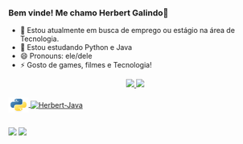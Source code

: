### Bem vinde! Me chamo Herbert Galindo👋



- 🔭 Estou atualmente em busca de emprego ou estágio na área de Tecnologia.
- 🌱 Estou estudando Python e Java
- 😄 Pronouns: ele/dele
- ⚡ Gosto de games, filmes e Tecnologia!

<div align="center">
  <a href="https://github.com/Herbert-Galindo">
  <img height="180em" src="https://github-readme-stats.vercel.app/api?username=Herbert-Galindo&show_icons=true&theme=merko&include_all_commits=true&count_private=true"/>
  <img height="180em" src="https://github-readme-stats.vercel.app/api/top-langs/?username=Herbert-Galindo&layout=compact&langs_count=7&theme=merko"/>
</div>

<div style="display: inline_block"><br>
  <img align="center" alt="Herbert-Python" height="30" width="40" src="https://raw.githubusercontent.com/devicons/devicon/master/icons/python/python-original.svg">
  <img align="center" alt="Herbert-Java" height="30" width="40" src="https://cdn.jsdelivr.net/gh/devicons/devicon/icons/java/java-original-wordmark.svg" />
</div>
  
  ##
  
  <div> 
  <a href="https://instagram.com/betoemaya" target="_blank"><img src="https://img.shields.io/badge/-Instagram-%23E4405F?style=for-the-badge&logo=instagram&logoColor=white" target="_blank"></a>
  <a href="https://www.linkedin.com/in/herbert-dos-santos-galindo-a3041a205/" target="_blank"><img src="https://img.shields.io/badge/-LinkedIn-%230077B5?style=for-the-badge&logo=linkedin&logoColor=white" target="_blank"></a> 
 
 
 
</div>
  
  
